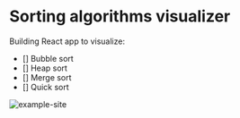 
#  Sorting algorithms visualizer

Building React app to visualize:
* [] Bubble sort
* [] Heap sort
* [] Merge sort
* [] Quick sort


![example-site](example-site.gif)


